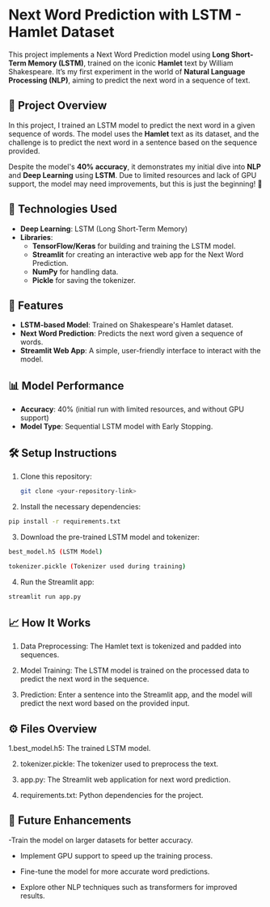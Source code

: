 # Next Word Prediction with LSTM - Hamlet Dataset

This project implements a Next Word Prediction model using **Long Short-Term Memory (LSTM)**, trained on the iconic **Hamlet** text by William Shakespeare. It’s my first experiment in the world of **Natural Language Processing (NLP)**, aiming to predict the next word in a sequence of text.

## 📝 **Project Overview**

In this project, I trained an LSTM model to predict the next word in a given sequence of words. The model uses the **Hamlet** text as its dataset, and the challenge is to predict the next word in a sentence based on the sequence provided.

Despite the model's **40% accuracy**, it demonstrates my initial dive into **NLP** and **Deep Learning** using **LSTM**. Due to limited resources and lack of GPU support, the model may need improvements, but this is just the beginning! 🚀

## 🔧 **Technologies Used**

- **Deep Learning**: LSTM (Long Short-Term Memory)
- **Libraries**:
  - **TensorFlow/Keras** for building and training the LSTM model.
  - **Streamlit** for creating an interactive web app for the Next Word Prediction.
  - **NumPy** for handling data.
  - **Pickle** for saving the tokenizer.
  
## 🎯 **Features**

- **LSTM-based Model**: Trained on Shakespeare's Hamlet dataset.
- **Next Word Prediction**: Predicts the next word given a sequence of words.
- **Streamlit Web App**: A simple, user-friendly interface to interact with the model.
  
## 📊 **Model Performance**

- **Accuracy**: 40% (initial run with limited resources, and without GPU support)
- **Model Type**: Sequential LSTM model with Early Stopping.

## 🛠️ **Setup Instructions**

1. Clone this repository:
   ```bash
   git clone <your-repository-link>
2. Install the necessary dependencies:

```bash
pip install -r requirements.txt
```
3. Download the pre-trained LSTM model and tokenizer:
```bash
best_model.h5 (LSTM Model)

tokenizer.pickle (Tokenizer used during training)
```
4. Run the Streamlit app:
```bash
streamlit run app.py
```

## 📈 How It Works
1. Data Preprocessing: The Hamlet text is tokenized and padded into sequences.

2. Model Training: The LSTM model is trained on the processed data to predict the next word in the sequence.

3. Prediction: Enter a sentence into the Streamlit app, and the model will predict the next word based on the provided input.

## ⚙️ Files Overview
1.best_model.h5: The trained LSTM model.

2. tokenizer.pickle: The tokenizer used to preprocess the text.

3. app.py: The Streamlit web application for next word prediction.

4. requirements.txt: Python dependencies for the project.

## 🚀 Future Enhancements
-Train the model on larger datasets for better accuracy.

- Implement GPU support to speed up the training process.

- Fine-tune the model for more accurate word predictions.

- Explore other NLP techniques such as transformers for improved results.
